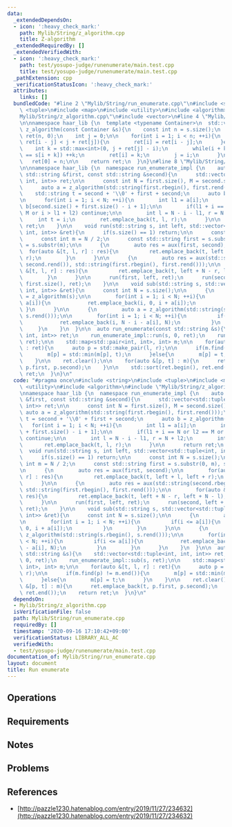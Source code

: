 ```yaml
---
data:
  _extendedDependsOn:
  - icon: ':heavy_check_mark:'
    path: Mylib/String/z_algorithm.cpp
    title: Z-algorithm
  _extendedRequiredBy: []
  _extendedVerifiedWith:
  - icon: ':heavy_check_mark:'
    path: test/yosupo-judge/runenumerate/main.test.cpp
    title: test/yosupo-judge/runenumerate/main.test.cpp
  _pathExtension: cpp
  _verificationStatusIcon: ':heavy_check_mark:'
  attributes:
    links: []
  bundledCode: "#line 2 \"Mylib/String/run_enumerate.cpp\"\n#include <string>\n#include\
    \ <tuple>\n#include <map>\n#include <utility>\n#include <algorithm>\n#line 2 \"\
    Mylib/String/z_algorithm.cpp\"\n#include <vector>\n#line 4 \"Mylib/String/z_algorithm.cpp\"\
    \n\nnamespace haar_lib {\n  template <typename Container>\n  std::vector<int>\
    \ z_algorithm(const Container &s){\n    const int n = s.size();\n    std::vector<int>\
    \ ret(n, 0);\n    int j = 0;\n\n    for(int i = 1; i < n; ++i){\n      if(i +\
    \ ret[i - j] < j + ret[j]){\n        ret[i] = ret[i - j];\n      }else{\n    \
    \    int k = std::max<int>(0, j + ret[j] - i);\n        while(i + k < n and s[k]\
    \ == s[i + k]) ++k;\n        ret[i] = k;\n        j = i;\n      }\n    }\n\n \
    \   ret[0] = n;\n\n    return ret;\n  }\n}\n#line 8 \"Mylib/String/run_enumerate.cpp\"\
    \n\nnamespace haar_lib {\n  namespace run_enumerate_impl {\n    auto aux(const\
    \ std::string &first, const std::string &second){\n      std::vector<std::tuple<int,\
    \ int, int>> ret;\n\n      const int N = first.size(), M = second.size();\n\n\
    \      auto a = z_algorithm(std::string(first.rbegin(), first.rend()));\n\n  \
    \    std::string t = second + '\\0' + first + second;\n      auto b = z_algorithm(t);\n\
    \n      for(int i = 1; i < N; ++i){\n        int l1 = a[i];\n        int l2 =\
    \ b[second.size() + first.size() - i + 1];\n\n        if(l1 + i == N or l2 ==\
    \ M or i > l1 + l2) continue;\n\n        int l = N - i - l1, r = N + l2;\n   \
    \     int t = i;\n        ret.emplace_back(t, l, r);\n      }\n\n      return\
    \ ret;\n    }\n\n    void run(std::string s, int left, std::vector<std::tuple<int,\
    \ int, int>> &ret){\n      if(s.size() == 1) return;\n\n      const int N = s.size();\n\
    \      const int m = N / 2;\n      const std::string first = s.substr(0, m), second\
    \ = s.substr(m);\n\n      {\n        auto res = aux(first, second);\n\n      \
    \  for(auto &[t, l, r] : res){\n          ret.emplace_back(t, left + l, left +\
    \ r);\n        }\n      }\n\n      {\n        auto res = aux(std::string(second.rbegin(),\
    \ second.rend()), std::string(first.rbegin(), first.rend()));\n\n        for(auto\
    \ &[t, l, r] : res){\n          ret.emplace_back(t, left + N - r, left + N - l);\n\
    \        }\n      }\n\n      run(first, left, ret);\n      run(second, left +\
    \ first.size(), ret);\n    }\n\n    void sub(std::string s, std::vector<std::tuple<int,\
    \ int, int>> &ret){\n      const int N = s.size();\n\n      {\n        auto a\
    \ = z_algorithm(s);\n\n        for(int i = 1; i < N; ++i){\n          if(i <=\
    \ a[i]){\n            ret.emplace_back(i, 0, i + a[i]);\n          }\n       \
    \ }\n      }\n\n      {\n        auto a = z_algorithm(std::string(s.rbegin(),\
    \ s.rend()));\n\n        for(int i = 1; i < N; ++i){\n          if(i <= a[i]){\n\
    \            ret.emplace_back(i, N - i - a[i], N);\n          }\n        }\n \
    \     }\n    }\n  }\n\n  auto run_enumerate(const std::string &s){\n    std::vector<std::tuple<int,\
    \ int, int>> ret;\n    run_enumerate_impl::run(s, 0, ret);\n    run_enumerate_impl::sub(s,\
    \ ret);\n\n    std::map<std::pair<int, int>, int> m;\n\n    for(auto &[t, l, r]\
    \ : ret){\n      auto p = std::make_pair(l, r);\n\n      if(m.find(p) != m.end()){\n\
    \        m[p] = std::min(m[p], t);\n      }else{\n        m[p] = t;\n      }\n\
    \    }\n\n    ret.clear();\n\n    for(auto &[p, t] : m){\n      ret.emplace_back(t,\
    \ p.first, p.second);\n    }\n\n    std::sort(ret.begin(), ret.end());\n    return\
    \ ret;\n  }\n}\n"
  code: "#pragma once\n#include <string>\n#include <tuple>\n#include <map>\n#include\
    \ <utility>\n#include <algorithm>\n#include \"Mylib/String/z_algorithm.cpp\"\n\
    \nnamespace haar_lib {\n  namespace run_enumerate_impl {\n    auto aux(const std::string\
    \ &first, const std::string &second){\n      std::vector<std::tuple<int, int,\
    \ int>> ret;\n\n      const int N = first.size(), M = second.size();\n\n     \
    \ auto a = z_algorithm(std::string(first.rbegin(), first.rend()));\n\n      std::string\
    \ t = second + '\\0' + first + second;\n      auto b = z_algorithm(t);\n\n   \
    \   for(int i = 1; i < N; ++i){\n        int l1 = a[i];\n        int l2 = b[second.size()\
    \ + first.size() - i + 1];\n\n        if(l1 + i == N or l2 == M or i > l1 + l2)\
    \ continue;\n\n        int l = N - i - l1, r = N + l2;\n        int t = i;\n \
    \       ret.emplace_back(t, l, r);\n      }\n\n      return ret;\n    }\n\n  \
    \  void run(std::string s, int left, std::vector<std::tuple<int, int, int>> &ret){\n\
    \      if(s.size() == 1) return;\n\n      const int N = s.size();\n      const\
    \ int m = N / 2;\n      const std::string first = s.substr(0, m), second = s.substr(m);\n\
    \n      {\n        auto res = aux(first, second);\n\n        for(auto &[t, l,\
    \ r] : res){\n          ret.emplace_back(t, left + l, left + r);\n        }\n\
    \      }\n\n      {\n        auto res = aux(std::string(second.rbegin(), second.rend()),\
    \ std::string(first.rbegin(), first.rend()));\n\n        for(auto &[t, l, r] :\
    \ res){\n          ret.emplace_back(t, left + N - r, left + N - l);\n        }\n\
    \      }\n\n      run(first, left, ret);\n      run(second, left + first.size(),\
    \ ret);\n    }\n\n    void sub(std::string s, std::vector<std::tuple<int, int,\
    \ int>> &ret){\n      const int N = s.size();\n\n      {\n        auto a = z_algorithm(s);\n\
    \n        for(int i = 1; i < N; ++i){\n          if(i <= a[i]){\n            ret.emplace_back(i,\
    \ 0, i + a[i]);\n          }\n        }\n      }\n\n      {\n        auto a =\
    \ z_algorithm(std::string(s.rbegin(), s.rend()));\n\n        for(int i = 1; i\
    \ < N; ++i){\n          if(i <= a[i]){\n            ret.emplace_back(i, N - i\
    \ - a[i], N);\n          }\n        }\n      }\n    }\n  }\n\n  auto run_enumerate(const\
    \ std::string &s){\n    std::vector<std::tuple<int, int, int>> ret;\n    run_enumerate_impl::run(s,\
    \ 0, ret);\n    run_enumerate_impl::sub(s, ret);\n\n    std::map<std::pair<int,\
    \ int>, int> m;\n\n    for(auto &[t, l, r] : ret){\n      auto p = std::make_pair(l,\
    \ r);\n\n      if(m.find(p) != m.end()){\n        m[p] = std::min(m[p], t);\n\
    \      }else{\n        m[p] = t;\n      }\n    }\n\n    ret.clear();\n\n    for(auto\
    \ &[p, t] : m){\n      ret.emplace_back(t, p.first, p.second);\n    }\n\n    std::sort(ret.begin(),\
    \ ret.end());\n    return ret;\n  }\n}\n"
  dependsOn:
  - Mylib/String/z_algorithm.cpp
  isVerificationFile: false
  path: Mylib/String/run_enumerate.cpp
  requiredBy: []
  timestamp: '2020-09-16 17:10:42+09:00'
  verificationStatus: LIBRARY_ALL_AC
  verifiedWith:
  - test/yosupo-judge/runenumerate/main.test.cpp
documentation_of: Mylib/String/run_enumerate.cpp
layout: document
title: Run enumerate
---
```


## Operations

## Requirements

## Notes

## Problems

## References

- [http://pazzle1230.hatenablog.com/entry/2019/11/27/234632](http://pazzle1230.hatenablog.com/entry/2019/11/27/234632)
